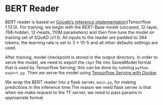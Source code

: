 # BERT Reader

BERT reader is based on [Google’s reference implementation](https://github.com/google-research/bert)(Tensorflow 1.13.0). For training, we begin with the BERT-Base model (uncased, 12-layer, 768-hidden, 12-heads, 110M parameters) and then fine-tune the model on training set of SQuAD (v1.1). All inputs to the reader are padded to 384 tokens; the learning rate is set to 3 * 10-5 and all other defaults settings are used. 

After training, model checkpoint is stored in the output directory. In order to serve the model, we need to export the `ckpt` file into SavedModel format that is used by Tensorflow Serving; this can be done by running `python export.py`. Then we serve the model using [Tensorflow Serving with Docker](https://www.tensorflow.org/tfx/serving/docker).

We wrap the BERT reader into a flask server, `main.py`, for making predictions in the inference time.The reason we need flask server is that when we make request to the TF server, we need to pass params in appropriate format. 
